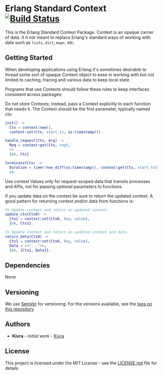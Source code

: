 # Erlang Standard Context [![Build Status](https://travis-ci.org/kivra/context.svg?branch=master)](https://travis-ci.org/kivra/context-erlang)

This is the Erlang Standard Context Package. Context is an opaque carrier of
data. It it not meant to replace Erlang's standard ways of working with data
such as `lists`, `dict`, `maps`. etc.

## Getting Started

When developing applications using Erlang it's sometimes desirable to thread
some sort of opaque Context object to ease in working with but not limited to
caching, tracing and various data to keep local state.

Programs that use Contexts should follow these rules to keep interfaces
consistent across packages:

Do not store Contexts; instead, pass a Context explicitly to each function
that needs it. The Context should be the first parameter, typically named ctx:

```erlang
init() ->
  Ctx = context:new(),
  context:set(Ctx, start_ts, os:timestamp()).

handle_request(Ctx, Arg) ->
  Req = context:get(Ctx, req),
  %% ...
  {ok, Ctx}

terminate(Ctx) ->
  Duration = timer:now_diff(os:timestamp(), context:get(Ctx, start_ts)),
  ok.
```

Use context Values only for request-scoped data that transits processes and
APIs, not for passing optional parameters to functions.

If you update data on the context be sure to return the updated context.
A good pattern for returning context and/or data from functions is:
```erlang
%% Update context and return an updated context.
update_ctx(Ctx0) ->
  Ctx1 = context:set(Ctx0, key, value),
  {ok, Ctx1}.

%% Update context and return an updated context and data.
return_data(Ctx0) ->
  Ctx1 = context:set(Ctx0, key, value),
  Data = <<"...">>,
  {ok, {Ctx1, Data}}.

```

## Dependencies

None

## Versioning

We use [SemVer](http://semver.org/) for versioning. For the versions available, see the [tags on this repository](https://github.com/kivra/context/tags).
## Authors

* **Kivra** - *Initial work* - [Kivra](https://github.com/Kivra)

## License

This project is licensed under the MIT License - see the [LICENSE.md](LICENSE.md) file for details

